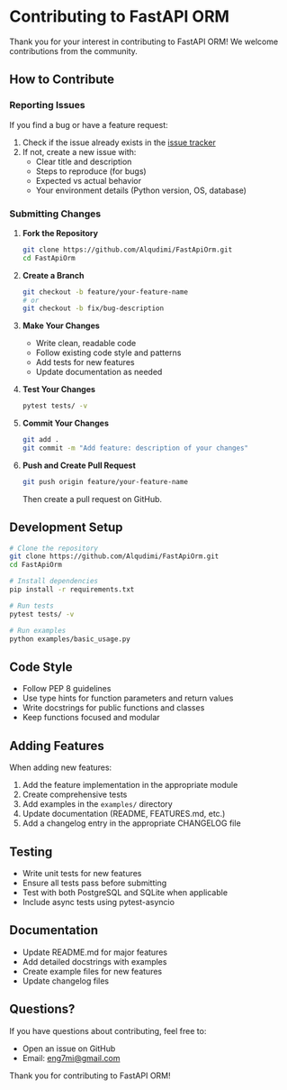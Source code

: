 # Contributing to FastAPI ORM

Thank you for your interest in contributing to FastAPI ORM! We welcome contributions from the community.

## How to Contribute

### Reporting Issues

If you find a bug or have a feature request:

1. Check if the issue already exists in the [issue tracker](https://github.com/Alqudimi/FastApiOrm/issues)
2. If not, create a new issue with:
   - Clear title and description
   - Steps to reproduce (for bugs)
   - Expected vs actual behavior
   - Your environment details (Python version, OS, database)

### Submitting Changes

1. **Fork the Repository**
   ```bash
   git clone https://github.com/Alqudimi/FastApiOrm.git
   cd FastApiOrm
   ```

2. **Create a Branch**
   ```bash
   git checkout -b feature/your-feature-name
   # or
   git checkout -b fix/bug-description
   ```

3. **Make Your Changes**
   - Write clean, readable code
   - Follow existing code style and patterns
   - Add tests for new features
   - Update documentation as needed

4. **Test Your Changes**
   ```bash
   pytest tests/ -v
   ```

5. **Commit Your Changes**
   ```bash
   git add .
   git commit -m "Add feature: description of your changes"
   ```

6. **Push and Create Pull Request**
   ```bash
   git push origin feature/your-feature-name
   ```
   
   Then create a pull request on GitHub.

## Development Setup

```bash
# Clone the repository
git clone https://github.com/Alqudimi/FastApiOrm.git
cd FastApiOrm

# Install dependencies
pip install -r requirements.txt

# Run tests
pytest tests/ -v

# Run examples
python examples/basic_usage.py
```

## Code Style

- Follow PEP 8 guidelines
- Use type hints for function parameters and return values
- Write docstrings for public functions and classes
- Keep functions focused and modular

## Adding Features

When adding new features:

1. Add the feature implementation in the appropriate module
2. Create comprehensive tests
3. Add examples in the `examples/` directory
4. Update documentation (README, FEATURES.md, etc.)
5. Add a changelog entry in the appropriate CHANGELOG file

## Testing

- Write unit tests for new features
- Ensure all tests pass before submitting
- Test with both PostgreSQL and SQLite when applicable
- Include async tests using pytest-asyncio

## Documentation

- Update README.md for major features
- Add detailed docstrings with examples
- Create example files for new features
- Update changelog files

## Questions?

If you have questions about contributing, feel free to:
- Open an issue on GitHub
- Email: eng7mi@gmail.com

Thank you for contributing to FastAPI ORM!
